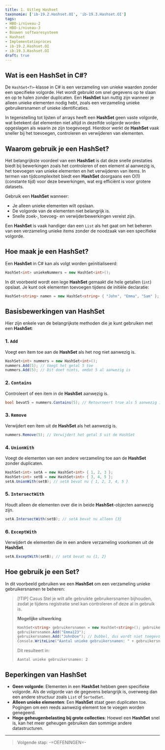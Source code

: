 ```yaml
---
title: 1. Uitleg Hashset
taxonomie: ['ib-19.2.Hashset.OI', 'ib-19.3.Hashset.OI']
tags:
- HBO-i/niveau-2
- HBO-i/niveau-3
- Bouwen softwaresysteem
- Hashset
- Implementatieproces
- ib-19.2.Hashset.OI
- ib-19.3.Hashset.OI
draft: true 
---
```


## Wat is een HashSet in C#?
De `HashSet<T>`-klasse in C# is een verzameling van unieke waarden zonder een specifieke volgorde. Het wordt gebruikt om snel gegevens op te slaan en op te halen zonder duplicaten. Een **HashSet** kan nuttig zijn wanneer je alleen unieke elementen nodig hebt, zoals een verzameling unieke gebruikersnamen of unieke identificaties.

In tegenstelling tot lijsten of arrays heeft een **HashSet** geen vaste volgorde, wat betekent dat elementen niet altijd in dezelfde volgorde worden opgeslagen als waarin ze zijn toegevoegd. Hierdoor werkt de **HashSet** vaak sneller bij het toevoegen, controleren en verwijderen van elementen.

## Waarom gebruik je een HashSet?
Het belangrijkste voordeel van een **HashSet** is dat deze snelle prestaties biedt bij bewerkingen zoals het controleren of een element al aanwezig is, het toevoegen van unieke elementen en het verwijderen van items. In termen van tijdcomplexiteit biedt een **HashSet** doorgaans een O(1) (constante tijd) voor deze bewerkingen, wat erg efficiënt is voor grotere datasets.

Gebruik een **HashSet** wanneer:
- Je alleen unieke elementen wilt opslaan.
- De volgorde van de elementen niet belangrijk is.
- Snelle zoek-, toevoeg- en verwijderbewerkingen vereist zijn.

Een **HashSet** is vaak handiger dan een `List` als het gaat om het beheren van een verzameling unieke items zonder de noodzaak van een specifieke volgorde.

## Hoe maak je een HashSet?
Een **HashSet** in C# kan als volgt worden geïnitialiseerd:
```csharp
HashSet<int> uniekeNummers = new HashSet<int>();
```

In dit voorbeeld wordt een lege **HashSet** gemaakt die hele getallen (`int`) opslaat. Je kunt ook elementen toevoegen tijdens de initiële declaratie:
```csharp
HashSet<string> namen = new HashSet<string> { "John", "Emma", "Sam" };
```

## Basisbewerkingen van HashSet
Hier zijn enkele van de belangrijkste methoden die je kunt gebruiken met een **HashSet**:

### 1. `Add`
Voegt een item toe aan de **HashSet** als het nog niet aanwezig is.
```csharp
HashSet<int> nummers = new HashSet<int>();
nummers.Add(5); // Voegt het getal 5 toe
nummers.Add(5); // Dit doet niets, omdat 5 al aanwezig is
```

### 2. `Contains`
Controleert of een item in de **HashSet** aanwezig is.
```csharp
bool bevat5 = nummers.Contains(5); // Retourneert true als 5 aanwezig is
```

### 3. `Remove`
Verwijdert een item uit de **HashSet** als het aanwezig is.
```csharp
nummers.Remove(5); // Verwijdert het getal 5 uit de HashSet
```

### 4. `UnionWith`
Voegt de elementen van een andere verzameling toe aan de **HashSet** zonder duplicaten.
```csharp
HashSet<int> setA = new HashSet<int> { 1, 2, 3 };
HashSet<int> setB = new HashSet<int> { 3, 4, 5 };
setA.UnionWith(setB); // setA bevat nu { 1, 2, 3, 4, 5 }
```

### 5. `IntersectWith`
Houdt alleen de elementen over die in beide **HashSet**-objecten aanwezig zijn.
```csharp
setA.IntersectWith(setB); // setA bevat nu alleen {3}
```

### 6. `ExceptWith`
Verwijdert de elementen die in een andere verzameling voorkomen uit de **HashSet**.
```csharp
setA.ExceptWith(setB); // setA bevat nu {1, 2}
```

## Hoe gebruik je een Set?
In dit voorbeeld gebruiken we een **HashSet** om een verzameling unieke gebruikersnamen te beheren:

> [!TIP] Casus
> Stel je wilt alle gebruikte gebruikersnamen bijhouden, zodat je tijdens registratie snel kan controleren of deze al in gebruik is.
> 
> **Mogelijke uitwerking**
> ```csharp
> HashSet<string> gebruikersnamen = new HashSet<string>(); gebruikersnamen.Add("JohnDoe"); 
> gebruikersnamen.Add("Emma123"); 
> gebruikersnamen.Add("JohnDoe"); // Dubbel, dus wordt niet toegevoegd
> Console.WriteLine("Aantal unieke gebruikersnamen: " + gebruikersnamen.Count);
> ```
> 
> Dit resulteert in:
> ```
> Aantal unieke gebruikersnamen: 2
> ```

## Beperkingen van HashSet
- **Geen volgorde**: Elementen in een **HashSet** hebben geen specifieke volgorde. Als de volgorde van de gegevens belangrijk is, overweeg dan een andere structuur zoals `List` of `SortedSet`.
- **Alleen unieke elementen**: Een **HashSet** staat geen duplicaten toe. Pogingen om een reeds aanwezig element toe te voegen worden genegeerd.
- **Hoge geheugenbelasting bij grote collecties**: Hoewel een **HashSet** snel is, kan het meer geheugen gebruiken dan sommige andere datastructuren.

---

> Volgende stap: -=OEFENINGEN=-